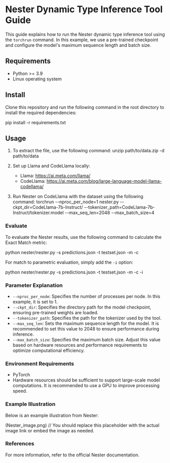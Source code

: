 # Nester Dynamic Type Inference Tool Guide

This guide explains how to run the Nester dynamic type inference tool using the `torchrun` command. In this example, we use a pre-trained checkpoint and configure the model's maximum sequence length and batch size.

## Requirements

- Python >= 3.9
- Linux operating system

## Install

Clone this repository and run the following command in the root directory to install the required dependencies:

pip install -r requirements.txt

## Usage

1. To extract the file, use the following command:
   unzip path/to/data.zip -d path/to/data

2. Set up Llama and CodeLlama locally:
   - Llama: https://ai.meta.com/llama/
   - CodeLlama: https://ai.meta.com/blog/large-language-model-llama-codellama/

3. Run Nester on CodeLlama with the dataset using the following command:
   torchrun --nproc_per_node=1 nester.py --ckpt_dir=CodeLlama-7b-Instruct/ --tokenizer_path=CodeLlama-7b-Instruct/tokenizer.model --max_seq_len=2048 --max_batch_size=4

### Evaluate

To evaluate the Nester results, use the following command to calculate the Exact Match metric:

python nester/nester.py -s predictions.json -t testset.json -m -c

For match to parametric evaluation, simply add the `-i` option:

python nester/nester.py -s predictions.json -t testset.json -m -c -i

### Parameter Explanation

- `--nproc_per_node`: Specifies the number of processes per node. In this example, it is set to 1.
- `--ckpt_dir`: Specifies the directory path for the model checkpoint, ensuring pre-trained weights are loaded.
- `--tokenizer_path`: Specifies the path for the tokenizer used by the tool.
- `--max_seq_len`: Sets the maximum sequence length for the model. It is recommended to set this value to 2048 to ensure performance during inference.
- `--max_batch_size`: Specifies the maximum batch size. Adjust this value based on hardware resources and performance requirements to optimize computational efficiency.

### Environment Requirements

- PyTorch
- Hardware resources should be sufficient to support large-scale model computations. It is recommended to use a GPU to improve processing speed.

### Example Illustration

Below is an example illustration from Nester:

(Nester_image.png)  // You should replace this placeholder with the actual image link or embed the image as needed.

### References

For more information, refer to the official Nester documentation.

